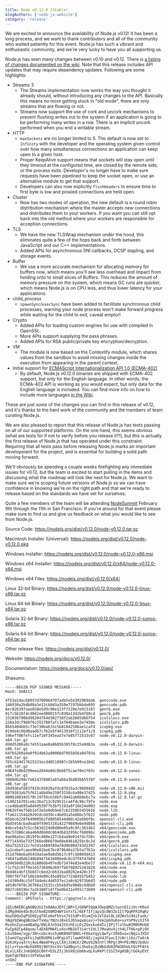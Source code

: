```yaml
---
title: Node v0.12.0 (Stable)
blogAuthors: ['node-js-website']
category: 'release'
---
```


We are excited to announce the availability of Node.js v0.12! It has been a
long process, and we want to thank contributors and all of the community who
waited patiently for this event. Node.js has such a vibrant and enthusiastic
community, and we're very lucky to have you all supporting us.

Node.js has seen many changes between v0.10 and v0.12. There is [a listing of
changes documented on the wiki](https://github.com/joyent/node/wiki/API-changes-between-v0.10-and-v0.12). Note that this release includes API updates
that may require dependency updates. Following are some highlights:

* Streams 3
  * The Streams implementation now works the way you thought it already should,
  without introducing any changes to the API. Basically this means no more
  getting stuck in "old mode", there are only streams that are flowing or not.
  * Streams now support the use of cork and uncork mechanisms to prevent
  flushing writes out to the system if an application is going to be
  performing many writes in a row. There is an implicit uncork performed when
  you end a writable stream.
* HTTP
  * `maxSockets` are no longer limited to 5. The default is now set to
  `Infinity` with the developer and the operating system given control over
  how many simultaneous connections an application can keep open to a given
  host.
  * Proper KeepAlive support means that sockets will stay open until they
  timeout at the configured time, are closed by the remote side, or the
  process exits. Developer's no longer have to make sure requests have been
  pipelined to keep the socket open, or use an alternative module to get that
  support.
  * Developers can also now explicitly `flushHeaders` to ensure time to first
  byte is low and proxied connections are held open.
* Cluster
  * Now has two modes of operation, the new default is a round robin
  distribution mechanism where the master accepts new connections and
  distributes them to your workers. If you want you can still opt back into
  the old method where your workers are responsible for acception connections.
* TLS
  * We have the new TLSWrap mechanism under the hood, this eliminates quite a
  few of the hops back and forth between JavaScript and our C++
  implementations.
  * Added APIs for asynchronous SNI callbacks, OCSP stapling, and storage
  events.
* Buffer
  * We use a more accurate mechanism for allocating memory for buffers now,
  which means you'll see less overhead and impact from holding onto to small
  slices of Buffers. This reduces the amount of memory pressure on the system,
  which means GC runs are quicker, which means Node.js is on CPU less, and
  thus lower latency for your applications.
* child_process
  * `spawnSync`/`execSync` have been added to facilitate synchronous child
  processes, warning your node process won't make forward progress while
  waiting for the child to exit, caveat emptor!
* Crypto
  * Added APIs for loading custom engines for use with compiled in OpenSSL.
  * More APIs support supplying the pass phrases.
  * Added APIs for RSA public/private key encryption/decryption.
* VM
  * The module is now based on the Contextify module, which shares values from
  the sandbox to avoid missing changes inside the execution from appearing in
  the parent context.
* Initial support for [ECMAScript Internationalization API 1.0
  (ECMA-402)](https://developer.mozilla.org/en-US/docs/Web/JavaScript/Reference/Global_Objects/Intl)
  * By default, Node.js v0.12.0 binaries are shipped with ECMA-402 support,
  but only for the English language. In other words, the ECMA-402 API is
  working as you would expect, but only data for the English language is
  included. You can find more info on how to include more languages [in
  the Wiki](https://github.com/joyent/node/wiki/Intl).

These are just *some* of the changes you can find in this release of v0.12,
and it's thanks to the hard work of the community and the members of team
curating Node.js.

We are also pleased to report that this release of Node.js has tests passing
on all of our supported platforms. On the one hand, this seems obvious (what
are tests for if not to verify before you release it?!), but this is actually
the first release of Node.js that has operated under this constraint.
Requiring that all tests pass before releasing Node.js marks an important
development for the project, and is essential for building a solid path moving
forward.

We'll obviously be spending a couple weeks firefighting any immediate issues
for v0.12, but the team is excited to start pulling in the items and
discussing what the roadmap will look like next for Node.js. We want to make
sure we're scoping future versions of Node.js so we can have confidence in
knowing we're on the right path and that we're ready to release based on the
standards we have set for ourselves.

Quite a few members of the team will be attending
[NodeSummit](http://nodesummit.com) February 9th through the 11th in San
Francisco. If you're around for that event please make sure to find us and
give us feedback on what you would like to see from Node.js.

Source Code: https://nodejs.org/dist/v0.12.0/node-v0.12.0.tar.gz

Macintosh Installer (Universal): https://nodejs.org/dist/v0.12.0/node-v0.12.0.pkg

Windows Installer: https://nodejs.org/dist/v0.12.0/node-v0.12.0-x86.msi

Windows x64 Installer: https://nodejs.org/dist/v0.12.0/x64/node-v0.12.0-x64.msi

Windows x64 Files: https://nodejs.org/dist/v0.12.0/x64/

Linux 32-bit Binary: https://nodejs.org/dist/v0.12.0/node-v0.12.0-linux-x86.tar.gz

Linux 64-bit Binary: https://nodejs.org/dist/v0.12.0/node-v0.12.0-linux-x64.tar.gz

Solaris 32-bit Binary: https://nodejs.org/dist/v0.12.0/node-v0.12.0-sunos-x86.tar.gz

Solaris 64-bit Binary: https://nodejs.org/dist/v0.12.0/node-v0.12.0-sunos-x64.tar.gz

Other release files: https://nodejs.org/dist/v0.12.0/

Website: https://nodejs.org/docs/v0.12.0/

Documentation: https://nodejs.org/docs/v0.12.0/api/

Shasums:

```
-----BEGIN PGP SIGNED MESSAGE-----
Hash: SHA512

4f53a1dac68057d700964707adb5e54302969dab  genccode.exe
146930a2bdb88a3e12cb8d3a359e7197bbbde695  genccode.pdb
6ec82639faae028e5d9c90e123f7220e7e915187  genrb.exe
817c5b18f4cd8d2eed80815fc030a1342b4f88cd  genrb.pdb
151036790bd98204764d302f3df2ab2685db6f54  iculslocs.exe
228a3dcf968f6c552788fafc1ef84baee3e7450e  iculslocs.pdb
8665404bb5cf3e730ba633c5b8184250bae1cafd  icupkg.exe
819de4c86d0aad67cf62e5f4913910f1112ef1c9  icupkg.pdb
596eff06fefc11ef10f345ea37e7e05f72533c67  node-v0.12.0-darwin-x64.tar.gz
dddd5306a0c7e551aae8a8685b365f8c25a9d63a  node-v0.12.0-darwin-x86.tar.gz
64fb5260a4a0f914b62a80066d7955856a04703a  node-v0.12.0-linux-x64.tar.gz
765cb24d17625221ecdd8518907c265b99ce18d2  node-v0.12.0-linux-x86.tar.gz
6964fe9bd299eea2844e0dc0bb6f5cae70e1f03c  node-v0.12.0-sunos-x64.tar.gz
3988db298cfe614370481ab5abba3bd83b65570f  node-v0.12.0-sunos-x86.tar.gz
20d936afd83f819c92826afdc87815a3c96884d2  node-v0.12.0-x86.msi
8879163ab75f611abb49e250f3158c6a98e37d25  node-v0.12.0.pkg
d08810034d170c19759cb38bfc9442ab6b0ebc7a  node-v0.12.0.tar.gz
c54021b701cebc3ba713c920531ca4fdc96cf9fe  node.exe
cce4bba695a8d4953977b3bf5193a9f16b24e003  node.exp
4983bf4ef56b1af2e5e9db9e67c62250b5455016  node.lib
ffa621154420292dcdd39cc4bd91a5e08bc5f622  node.pdb
05bbc6228fb49005b2fd0858544d0dc42e6b6f0c  openssl-cli.exe
0bd5916cbadeab0f5995728142279049e6e9d866  openssl-cli.pdb
84bce5da7c5cc563d224d0d80e05a9c9fc3614b2  x64/genccode.exe
9bc57d86caba460d6b0dc864db832956cf68096c  x64/genccode.pdb
4ae96a5ec2619f9cd60e127cb4ad9e0147dcf58c  x64/genrb.exe
4ff14345e733f266ed86679e88e8461825bc0c2d  x64/genrb.pdb
4ba7525312c7e7d1d489f89af8d9b98d743d2397  x64/iculslocs.exe
1a2cebefcaee90e81be67bc079b48a37b5a7f63a  x64/iculslocs.pdb
251d768eba9543da5ae9a8d5617c9fc58069d413  x64/icupkg.exe
f4647ad8db148b89475634000e0c0cd7f8f47b04  x64/icupkg.pdb
a34650db220cb1886bb497edb72474e83a4dbe77  x64/node-v0.12.0-x64.msi
71cf52c0ff9e1457364962697fb8798925241828  x64/node.exe
dbd4614bf15b037c0ed2cb631bad0282e420c3ff  x64/node.exp
709ff6f74f10b184e09c45e893a77248455fb452  x64/node.lib
e14399d9cc5df344e6c4dd557ec2a8c62973b6d3  x64/node.pdb
a014b76f8c36768a15532ccb5e8d5e904bc4dbb0  x64/openssl-cli.exe
0827c6819bc7a2b100f14ffbe0b431e955c73b89  x64/openssl-cli.pdb
-----BEGIN PGP SIGNATURE-----
Comment: GPGTools - https://gpgtools.org

iQIcBAEBCgAGBQJU1To8AAoJEFCjBR+IjGKNPIQQAJOepQMZctwstD1iiUcrKRo4
iZMgdHUe4bcBcGfkeB2X8RD4WYIoYxfL/6EF7IfjapiQc8W3Zo1IlTQqRFR1RqRz
HayhDQu5qPSE6EygT0le6eFbVsn7V1SdP+91umZ+kJVlUal0Li0ZWzSs94iFaok/
SBgV92WegQBzGwYTxHa/tN2nJ8xkSJDSaqxmiavj+5Ve2phOuKo+vxYnP9viXIT4
MsohnZyovm4BaOg/DWj8Jn5X42SVzhEiLDjZQxxku64IzjZPjflsYbuBIM8hMnb8
FwIp92Cp48qsm/l4EX8PN6FLoXo+M82kT3i4rY2XLl7MxwUv4jrh4LTTHG+pPi9X
LEu58em/xgp/IN+cobc4vs5yWKB98FQNOL+F6ketqyLQwfyr20kDuovcNqiuJX5V
SIaeU7qyykFoj2qERU0Mk1v0FgLUTjlwwH5h9IcjagV4JFywcIJiNriibz/Ta6rA
d2KzKyva3rnj4eL4Wa4F9yyLCX9j3sWCE/ZMuVb2NJnYl7RPgr3M+PEcMQVJbdUx
b1lz+Yyo+NuXUXR9j9OtXscXVrSa8Bqxtc3heXajDzWbGdU8ZPW3DhULtQcPFAth
DLolLXEcJn6QOQSC06Y+D3LZ3jJbSX0jGb6bvQLksRkPltSSI5VgHSBjlGGkyEVt
UpmTqbfBdzs1UfeGwL6N
=nSHJ
-----END PGP SIGNATURE-----
```
